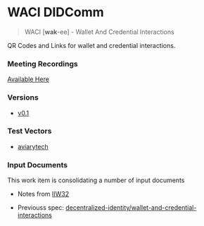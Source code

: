 # WACI DIDComm

> WACI [__wak__-ee] - Wallet And Credential Interactions

QR Codes and Links for wallet and credential interactions.

### Meeting Recordings

[Available Here](https://docs.google.com/spreadsheets/d/1wgccmMvIImx30qVE9GhRKWWv3vmL2ZyUauuKx3IfRmA/edit#gid=1252135265)

### Versions
- [v0.1](https://web.archive.org/web/20211206215823/https://identity.foundation/waci-presentation-exchange/)

### Test Vectors

- [aviarytech](https://github.com/aviarytech/wacinsteins-monster/tree/main/tests/fixtures)

### Input Documents

This work item is consolidating a number of input documents

- Notes from [IIW32](https://docs.google.com/document/d/1_b5MxzUPWzYxXxWt7Tw6-MySqh77ZvYHBnUgEBCFH7Q/edit#heading=h.dmkfjagb2ier)

- Previouss spec: [decentralized-identity/wallet-and-credential-interactions](https://github.com/decentralized-identity/wallet-and-credential-interactions)
